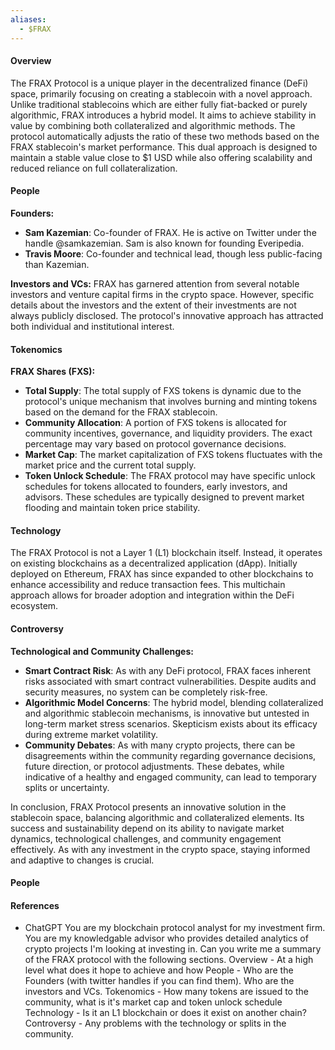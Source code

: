 ```yaml
---
aliases:
  - $FRAX
---
```

#### Overview

The FRAX Protocol is a unique player in the decentralized finance (DeFi) space, primarily focusing on creating a stablecoin with a novel approach. Unlike traditional stablecoins which are either fully fiat-backed or purely algorithmic, FRAX introduces a hybrid model. It aims to achieve stability in value by combining both collateralized and algorithmic methods. The protocol automatically adjusts the ratio of these two methods based on the FRAX stablecoin's market performance. This dual approach is designed to maintain a stable value close to $1 USD while also offering scalability and reduced reliance on full collateralization.

#### People

**Founders:**

- **Sam Kazemian**: Co-founder of FRAX. He is active on Twitter under the handle @samkazemian. Sam is also known for founding Everipedia.
- **Travis Moore**: Co-founder and technical lead, though less public-facing than Kazemian.

**Investors and VCs:** FRAX has garnered attention from several notable investors and venture capital firms in the crypto space. However, specific details about the investors and the extent of their investments are not always publicly disclosed. The protocol's innovative approach has attracted both individual and institutional interest.

#### Tokenomics

**FRAX Shares (FXS):**

- **Total Supply**: The total supply of FXS tokens is dynamic due to the protocol's unique mechanism that involves burning and minting tokens based on the demand for the FRAX stablecoin.
- **Community Allocation**: A portion of FXS tokens is allocated for community incentives, governance, and liquidity providers. The exact percentage may vary based on protocol governance decisions.
- **Market Cap**: The market capitalization of FXS tokens fluctuates with the market price and the current total supply.
- **Token Unlock Schedule**: The FRAX protocol may have specific unlock schedules for tokens allocated to founders, early investors, and advisors. These schedules are typically designed to prevent market flooding and maintain token price stability.

#### Technology

The FRAX Protocol is not a Layer 1 (L1) blockchain itself. Instead, it operates on existing blockchains as a decentralized application (dApp). Initially deployed on Ethereum, FRAX has since expanded to other blockchains to enhance accessibility and reduce transaction fees. This multichain approach allows for broader adoption and integration within the DeFi ecosystem.

#### Controversy

**Technological and Community Challenges:**

- **Smart Contract Risk**: As with any DeFi protocol, FRAX faces inherent risks associated with smart contract vulnerabilities. Despite audits and security measures, no system can be completely risk-free.
- **Algorithmic Model Concerns**: The hybrid model, blending collateralized and algorithmic stablecoin mechanisms, is innovative but untested in long-term market stress scenarios. Skepticism exists about its efficacy during extreme market volatility.
- **Community Debates**: As with many crypto projects, there can be disagreements within the community regarding governance decisions, future direction, or protocol adjustments. These debates, while indicative of a healthy and engaged community, can lead to temporary splits or uncertainty.

In conclusion, FRAX Protocol presents an innovative solution in the stablecoin space, balancing algorithmic and collateralized elements. Its success and sustainability depend on its ability to navigate market dynamics, technological challenges, and community engagement effectively. As with any investment in the crypto space, staying informed and adaptive to changes is crucial.

#### People

#### References
- ChatGPT 
	You are my blockchain protocol analyst for my investment firm. You are my knowledgable advisor who provides detailed analytics of crypto projects I'm looking at investing in. Can you write me a summary of the FRAX protocol with the following sections. Overview - At a high level what does it hope to achieve and how People - Who are the Founders (with twitter handles if you can find them). Who are the investors and VCs. Tokenomics - How many tokens are issued to the community, what is it's market cap and token unlock schedule Technology - Is it an L1 blockchain or does it exist on another chain? Controversy - Any problems with the technology or splits in the community.